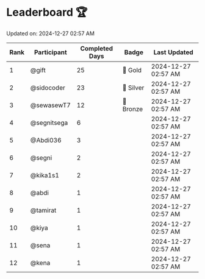 # Leaderboard 🏆

Updated on: 2024-12-27 02:57 AM

| Rank | Participant       | Completed Days | Badge      | Last Updated         |
|------|-------------------|----------------|------------|----------------------|
| 1    | @gift             | 25             | 🏅 Gold     | 2024-12-27 02:57 AM |
| 2    | @sidocoder        | 23             | 🥈 Silver   | 2024-12-27 02:57 AM |
| 3    | @sewasewT7        | 12             | 🥉 Bronze   | 2024-12-27 02:57 AM |
| 4    | @segnitsega       | 6              |            | 2024-12-27 02:57 AM |
| 5    | @Abdi036          | 3              |            | 2024-12-27 02:57 AM |
| 6    | @segni            | 2              |            | 2024-12-27 02:57 AM |
| 7    | @kika1s1          | 2              |            | 2024-12-27 02:57 AM |
| 8    | @abdi             | 1              |            | 2024-12-27 02:57 AM |
| 9    | @tamirat          | 1              |            | 2024-12-27 02:57 AM |
| 10   | @kiya             | 1              |            | 2024-12-27 02:57 AM |
| 11   | @sena             | 1              |            | 2024-12-27 02:57 AM |
| 12   | @kena             | 1              |            | 2024-12-27 02:57 AM |
